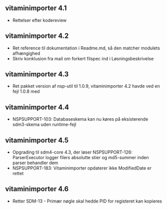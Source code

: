 ## vitaminimporter 4.1
*  Rettelser efter kodereview

## vitaminimporter 4.2
*  Ret reference til dokumentation i Readme.md, så den matcher modulets afhængighed
*  Skriv konklusion fra mail om forkert filspec ind i Løsningsbeskrivelse

## vitaminimporter 4.3
*  Ret pakket version af nsp-util til 1.0.9, vitaminimporter 4.2 havde ved en fejl 1.0.8 med

## vitaminimporter 4.4
*  NSPSUPPORT-103: Databaseskema kan nu køres på eksisterende sdm3-skema uden runtime-fejl

## vitaminimporter 4.5
*  Opgrading til sdm4-core 4.3, der løser
   NSPSUPPORT-126: ParserExecutor logger filers absolutte stier og md5-summer inden parser behandler dem 
*  NSPSUPPORT-183: Vitaminimporter opdaterer ikke ModifiedDate er rettet

## vitaminimporter 4.6
* Retter SDM-13 - Primær nøgle skal hedde PID for registeret kan kopieres